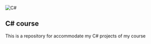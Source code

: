 ![C#](https://desarrolloweb.com/storage/tag_images/actual/BzOL16MEqsKOe0VThjF6FXPBi0uyK16lkTety9Wz.png)

## C# course

This is a repository for accommodate my C# projects of my course
